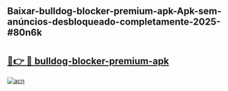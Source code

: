 ## Baixar-bulldog-blocker-premium-apk-Apk-sem-anúncios-desbloqueado-completamente-2025-#80n6k

# <h2><a href="https://ainizakaria.my?title=bulldog-blocker-premium-apk&ref=20M">🔗👉 🔴 bulldog-blocker-premium-apk</a></h2>

[![acn](https://github.com/user-attachments/assets/0f9c940e-d8b0-45ae-aac7-cd30a18b3e1c)](https://ainizakaria.my?title=bulldog-blocker-premium-apk&ref=20M)


